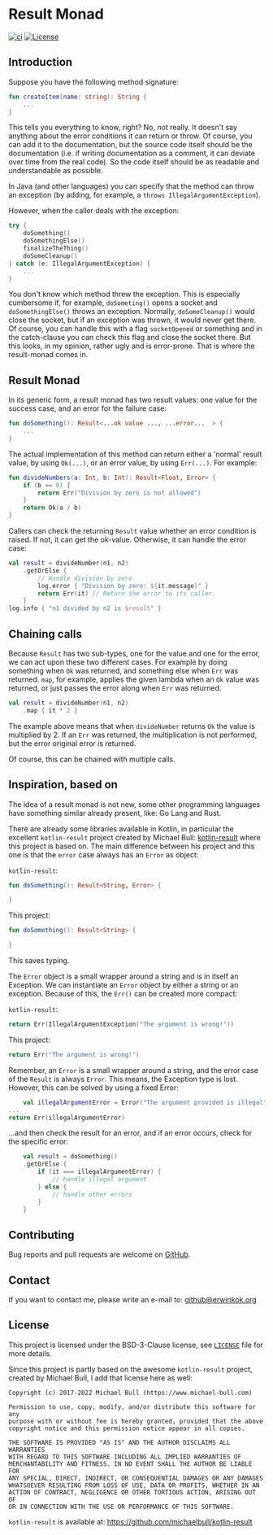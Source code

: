 # Result Monad

[![ci](https://github.com/erwin-kok/result-monad/actions/workflows/ci.yaml/badge.svg)](https://github.com/erwin-kok/result-monad/actions/workflows/ci.yaml)
[![License](https://img.shields.io/github/license/erwin-kok/result-monad.svg)](https://github.com/erwin-kok/result-monad/blob/master/LICENSE)

## Introduction

Suppose you have the following method signature:

```kotlin
fun createItem(name: string): String {
    ...
} 
```

This tells you everything to know, right? No, not really. It doesn't say anything about the error conditions it can
return or throw. Of course, you can add it to the documentation, but the source code itself should be the documentation
(i.e. if writing documentation as a comment, it can deviate over time from the real code). So the code itself should
be as readable and understandable as possible.

In Java (and other languages) you can specify that the method can throw an exception (by adding, for example, a
`throws IllegalArgumentException`).

However, when the caller deals with the exception:

```kotlin
try {
    doSomething()
    doSomethingElse()
    finalizeTheThing()
    doSomeCleanup()
} catch (e: IllegalArgumentException) {
    ...
}
```

You don't know which method threw the exception. This is especially cumbersome if, for example, `doSometing()` opens a
socket and `doSomethingElse()` throws an exception. Normally, `doSomeCleanup()` would close the socket, but if an
exception was thrown, it would never get there. Of course, you can handle this with a flag `socketOpened` or something
and in the catch-clause you can check this flag and close the socket there. But this looks, in my opinion, rather ugly
and is error-prone. That is where the result-monad comes in.

## Result Monad

In its generic form, a result monad has two result values: one value for the success case, and an error for the failure
case:

```kotlin
fun doSomething(): Result<...ok value ..., ...error...  > {
    ...
}
```

The actual implementation of this method can return either a 'normal' result value, by using `Ok(...)`, or an error
value, by using `Err(...)`. For example:

```kotlin
fun divideNumbers(a: Int, b: Int): Result<Float, Error> {
    if (b == 0) {
        return Err("Division by zero is not allowed")
    }
    return Ok(a / b)
}
```

Callers can check the returning `Result` value whether an error condition is raised. If not, it can get the ok-value.
Otherwise, it can handle the error case:

```kotlin
val result = divideNumber(n1, n2)
    .getOrElse {
        // Handle division by zero
        log.error { "Division by zero: ${it.message}" }
        return Err(it) // Return the error to its caller.
    }
log.info { "n1 divided by n2 is $result" }
```

## Chaining calls

Because `Result` has two sub-types, one for the value and one for the error, we can act upon these two different cases.
For example by doing something when `Ok` was returned, and something else when `Err` was returned. `map`, for example,
applies the given lambda when an `Ok` value was returned, or just passes the error along when `Err` was returned.

```kotlin
val result = divideNumber(n1, n2)
    .map { it * 2 }
```

The example above means that when `divideNumber` returns `Ok` the value is multiplied by 2. If an `Err` was returned,
the
multiplication is not performed, but the error original error is returned.

Of course, this can be chained with multiple calls.

## Inspiration, based on

The idea of a result monad is not new, some other programming languages have something similar already present, like: Go
Lang and Rust.

There are already some libraries available in Kotlin, in particular the excellent `kotlin-result` project created by
Michael Bull: [kotlin-result](https://github.com/michaelbull/kotlin-result/) where this project is based on. The main
difference between his project and this one is that the `error` case always has an `Error` as object:

`kotlin-result`:

```kotlin
fun doSomething(): Result<String, Error> {

}
```

This project:

```kotlin
fun doSomething(): Result<String> {

}
```

This saves typing.

The `Error` object is a small wrapper around a string and is in itself an Exception. We can instantiate an `Error`
object by either a string or an exception. Because of this, the `Err()` can be created more compact:

`kotlin-result`:

```kotlin
return Err(IllegalArgumentException("The argument is wrong!"))
```

This project:

```kotlin
return Err("The argument is wrong!")
```

Remember, an `Error` is a small wrapper around a string, and the error case of the `Result` is always `Error`. This
means, the Exception type is lost. However, this can be solved by using a fixed Error:

```kotlin
    val illegalArgumentError = Error("The argument provided is illegal")
...
return Err(illegalArgumentError)
```

...and then check the result for an error, and if an error occurs, check for the specific error:

```kotlin
    val result = doSomething()
    .getOrElse {
        if (it === illegalArgumentError) {
            // handle illegal argument
        } else {
            // handle other errors
        }
    }
```

## Contributing

Bug reports and pull requests are welcome on [GitHub](https://github.com/erwin-kok/result-monad).

## Contact

If you want to contact me, please write an e-mail to: [github@erwinkok.org](mailto:github@erwinkok.org)

## License

This project is licensed under the BSD-3-Clause license, see [`LICENSE`](LICENSE) file for more details.

Since this project is partly based on the awesome `kotlin-result` project, created by Michael Bull,
I add that license here as well:

```text
Copyright (c) 2017-2022 Michael Bull (https://www.michael-bull.com)

Permission to use, copy, modify, and/or distribute this software for any
purpose with or without fee is hereby granted, provided that the above
copyright notice and this permission notice appear in all copies.

THE SOFTWARE IS PROVIDED "AS IS" AND THE AUTHOR DISCLAIMS ALL WARRANTIES
WITH REGARD TO THIS SOFTWARE INCLUDING ALL IMPLIED WARRANTIES OF
MERCHANTABILITY AND FITNESS. IN NO EVENT SHALL THE AUTHOR BE LIABLE FOR
ANY SPECIAL, DIRECT, INDIRECT, OR CONSEQUENTIAL DAMAGES OR ANY DAMAGES
WHATSOEVER RESULTING FROM LOSS OF USE, DATA OR PROFITS, WHETHER IN AN
ACTION OF CONTRACT, NEGLIGENCE OR OTHER TORTIOUS ACTION, ARISING OUT OF
OR IN CONNECTION WITH THE USE OR PERFORMANCE OF THIS SOFTWARE.
```

`kotlin-result` is available at: https://github.com/michaelbull/kotlin-result
